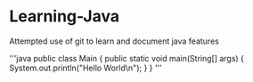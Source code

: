 # Learning-Java
Attempted use of git to learn and document java features

'''java
public class Main {
	public static void main(String[] args) {
		System.out.println("Hello World\n");
	}
}
'''
